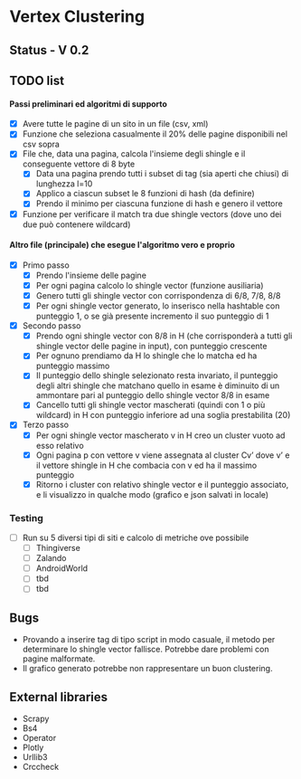 # Vertex Clustering

## Status - V 0.2

## TODO list
#### Passi preliminari ed algoritmi di supporto
- [x] Avere tutte le pagine di un sito in un file (csv, xml)
- [x] Funzione che seleziona casualmente il 20% delle pagine disponibili nel csv sopra
- [x] File che, data una pagina, calcola l'insieme degli shingle e il conseguente vettore di 8 byte
	- [x] Data una pagina prendo tutti i subset di tag (sia aperti che chiusi) di lunghezza l=10
	- [x] Applico a ciascun subset le 8 funzioni di hash (da definire)
	- [x] Prendo il minimo per ciascuna funzione di hash e genero il vettore
- [x] Funzione per verificare il match tra due shingle vectors (dove uno dei due può contenere wildcard)
	
#### Altro file (principale) che esegue l'algoritmo vero e proprio
- [x] Primo passo
	- [x] Prendo l'insieme delle pagine
	- [x] Per ogni pagina calcolo lo shingle vector (funzione ausiliaria) 
	- [x] Genero tutti gli shingle vector con corrispondenza di 6/8, 7/8, 8/8 
	- [x] Per ogni shingle vector generato, lo inserisco nella hashtable con punteggio 1, o se già presente incremento il suo punteggio di 1
- [x] Secondo passo
	- [x] Prendo ogni shingle vector con 8/8 in H (che corrisponderà a tutti gli shingle vector delle pagine in input), con punteggio crescente
	- [x] Per ognuno prendiamo da H lo shingle che lo matcha ed ha punteggio massimo
	- [x] Il punteggio dello shingle selezionato resta invariato, il punteggio degli altri shingle che matchano quello in esame è diminuito di un ammontare pari al punteggio dello shingle vector 8/8 in esame 
	- [x] Cancello tutti gli shingle vector mascherati (quindi con 1 o più wildcard) in H con punteggio inferiore ad una soglia prestabilita (20)
- [x] Terzo passo
	- [x] Per ogni shingle vector mascherato v in H creo un cluster vuoto ad esso relativo
	- [x] Ogni pagina p con vettore v viene assegnata al cluster Cv’ dove v’ e il vettore shingle in H che combacia con v ed ha il massimo punteggio
	- [x] Ritorno i cluster con relativo shingle vector e il punteggio associato, e li visualizzo in qualche modo (grafico e json salvati in locale)
	
### Testing 
- [ ] Run su 5 diversi tipi di siti e calcolo di metriche ove possibile
	- [ ] Thingiverse
	- [ ] Zalando
	- [ ] AndroidWorld
	- [ ] tbd
	- [ ] tbd

## Bugs
- Provando a inserire tag di tipo script in modo casuale, il metodo per determinare lo shingle vector fallisce. Potrebbe dare problemi con pagine malformate.
- Il grafico generato potrebbe non rappresentare un buon clustering.

## External libraries
- Scrapy
- Bs4
- Operator
- Plotly
- Urllib3
- Crccheck
	
	
